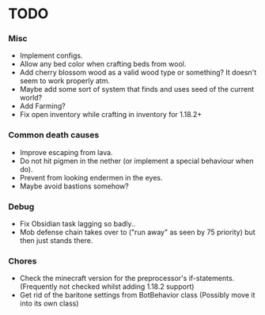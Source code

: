 # TODO

### Misc
- Implement configs.
- Allow any bed color when crafting beds from wool.
- Add cherry blossom wood as a valid wood type or something? It doesn't seem to work properly atm.
- Maybe add some sort of system that finds and uses seed of the current world?
- Add Farming?
- Fix open inventory while crafting in inventory for 1.18.2+

### Common death causes
- Improve escaping from lava.
- Do not hit pigmen in the nether (or implement a special behaviour when do).
- Prevent from looking endermen in the eyes.
- Maybe avoid bastions somehow?

### Debug
- Fix Obsidian task lagging so badly..
- Mob defense chain takes over to ("run away" as seen by 75 priority) but then just stands there.


### Chores
- Check the minecraft version for the preprocessor's if-statements. (Frequently not checked whilst adding 1.18.2 support)
- Get rid of the baritone settings from BotBehavior class (Possibly move it into its own class)
